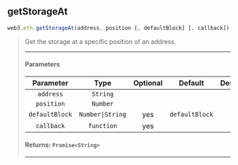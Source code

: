 ## getStorageAt
```js
web3.eth.getStorageAt(address, position [, defaultBlock] [, callback]);
```
> Get the storage at a specific position of an address.
>
> <hr>
>
> #### Parameters
> | Parameter | Type | Optional | Default | Description |
> |:-:|:-:|:-:|:-:|:-:|
> | `address` | `String` |  |  |  |
> | `position` | `Number` |  |  |  |
> | `defaultBlock` | `Number\|String` | yes | `defaultBlock` |  |
> | `callback` | `function` | yes |  |  |
>
> #### Returns: `Promise<String>`
>
> <hr>
